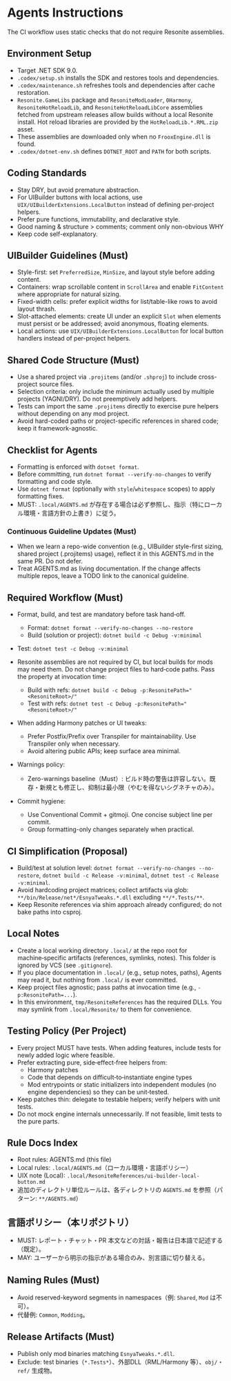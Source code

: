 # Agents Instructions

The CI workflow uses static checks that do not require Resonite assemblies.

## Environment Setup

- Target .NET SDK 9.0.
- `.codex/setup.sh` installs the SDK and restores tools and dependencies.
- `.codex/maintenance.sh` refreshes tools and dependencies after cache restoration.
- `Resonite.GameLibs` package and `ResoniteModLoader`, `0Harmony`, `ResoniteHotReloadLib`, and `ResoniteHotReloadLibCore` assemblies fetched from upstream releases allow builds without a local Resonite install. Hot reload libraries are provided by the `HotReloadLib.*.RML.zip` asset.
- These assemblies are downloaded only when no `FrooxEngine.dll` is found.
- `.codex/dotnet-env.sh` defines `DOTNET_ROOT` and `PATH` for both scripts.

## Coding Standards

- Stay DRY, but avoid premature abstraction.
- For UIBuilder buttons with local actions, use `UIX/UIBuilderExtensions.LocalButton` instead of defining per-project helpers.
- Prefer pure functions, immutability, and declarative style.
- Good naming & structure > comments; comment only non-obvious WHY
- Keep code self-explanatory.

## UIBuilder Guidelines (Must)

- Style-first: set `PreferredSize`, `MinSize`, and layout style before adding content.
- Containers: wrap scrollable content in `ScrollArea` and enable `FitContent` where appropriate for natural sizing.
- Fixed-width cells: prefer explicit widths for list/table-like rows to avoid layout thrash.
- Slot-attached elements: create UI under an explicit `Slot` when elements must persist or be addressed; avoid anonymous, floating elements.
- Local actions: use `UIX/UIBuilderExtensions.LocalButton` for local button handlers instead of per-project helpers.

## Shared Code Structure (Must)

- Use a shared project via `.projitems` (and/or `.shproj`) to include cross-project source files.
- Selection criteria: only include the minimum actually used by multiple projects (YAGNI/DRY). Do not preemptively add helpers.
- Tests can import the same `.projitems` directly to exercise pure helpers without depending on any mod project.
- Avoid hard-coded paths or project-specific references in shared code; keep it framework-agnostic.

## Checklist for Agents

- Formatting is enforced with `dotnet format`.
- Before committing, run `dotnet format --verify-no-changes` to verify formatting and code style.
- Use `dotnet format` (optionally with `style`/`whitespace` scopes) to apply formatting fixes.
 - MUST: `.local/AGENTS.md` が存在する場合は必ず参照し、指示（特にローカル環境・言語方針の上書き）に従う。

### Continuous Guideline Updates (Must)
- When we learn a repo-wide convention (e.g., UIBuilder style-first sizing, shared project (.projitems) usage), reflect it in this AGENTS.md in the same PR. Do not defer.
- Treat AGENTS.md as living documentation. If the change affects multiple repos, leave a TODO link to the canonical guideline.

## Required Workflow (Must)

- Format, build, and test are mandatory before task hand‑off.
  - Format: `dotnet format --verify-no-changes --no-restore`
  - Build (solution or project): `dotnet build -c Debug -v:minimal`
- Test: `dotnet test -c Debug -v:minimal`

- Resonite assemblies are not required by CI, but local builds for mods may need them. Do not change project files to hard‑code paths. Pass the property at invocation time:
  - Build with refs: `dotnet build -c Debug -p:ResonitePath="<ResoniteRoot>/"`
  - Test with refs: `dotnet test -c Debug -p:ResonitePath="<ResoniteRoot>/"`

- When adding Harmony patches or UI tweaks:
  - Prefer Postfix/Prefix over Transpiler for maintainability. Use Transpiler only when necessary.
  - Avoid altering public APIs; keep surface area minimal.

- Warnings policy:
  - Zero-warnings baseline（Must）: ビルド時の警告は許容しない。既存・新規とも修正し、抑制は最小限（やむを得ないシグネチャのみ）。

- Commit hygiene:
  - Use Conventional Commit + gitmoji. One concise subject line per commit.
  - Group formatting-only changes separately when practical.

## CI Simplification (Proposal)

- Build/test at solution level: `dotnet format --verify-no-changes --no-restore`, `dotnet build -c Release -v:minimal`, `dotnet test -c Release -v:minimal`.
- Avoid hardcoding project matrices; collect artifacts via glob: `**/bin/Release/net*/EsnyaTweaks.*.dll` excluding `**/*.Tests/**`.
- Keep Resonite references via shim approach already configured; do not bake paths into csproj.

## Local Notes

- Create a local working directory `.local/` at the repo root for machine‑specific artifacts (references, symlinks, notes). This folder is ignored by VCS (see `.gitignore`).
- If you place documentation in `.local/` (e.g., setup notes, paths), Agents may read it, but nothing from `.local/` is ever committed.
- Keep project files agnostic; pass paths at invocation time (e.g., `-p:ResonitePath=...`).
- In this environment, `tmp/ResoniteReferences` has the required DLLs. You may symlink from `.local/Resonite/` to them for convenience.

## Testing Policy (Per Project)

- Every project MUST have tests. When adding features, include tests for newly added logic where feasible.
- Prefer extracting pure, side‑effect‑free helpers from:
  - Harmony patches
  - Code that depends on difficult‑to‑instantiate engine types
  - Mod entrypoints or static initializers
  into independent modules (no engine dependencies) so they can be unit‑tested.
- Keep patches thin: delegate to testable helpers; verify helpers with unit tests.
- Do not mock engine internals unnecessarily. If not feasible, limit tests to the pure parts.

## Rule Docs Index

- Root rules: AGENTS.md (this file)
- Local rules: `.local/AGENTS.md`（ローカル環境・言語ポリシー）
- UIX note (Local): `.local/ResoniteReferences/ui-builder-local-button.md`
- 追加のディレクトリ単位ルールは、各ディレクトリの `AGENTS.md` を参照（パターン: `**/AGENTS.md`）

## 言語ポリシー（本リポジトリ）

- MUST: レポート・チャット・PR 本文などの対話・報告は日本語で記述する（既定）。
- MAY: ユーザーから明示の指示がある場合のみ、別言語に切り替える。

## Naming Rules (Must)

- Avoid reserved-keyword segments in namespaces（例: `Shared`, `Mod` は不可）。
- 代替例: `Common`, `Modding`。

## Release Artifacts (Must)

- Publish only mod binaries matching `EsnyaTweaks.*.dll`.
- Exclude: test binaries（`*.Tests*`）、外部DLL（RML/Harmony 等）、`obj/`・`ref/` 生成物。
